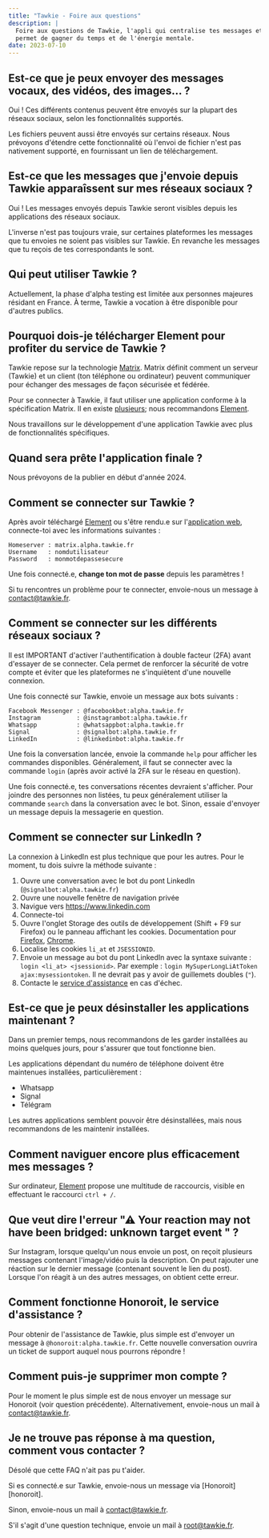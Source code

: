 ```yaml
---
title: "Tawkie - Foire aux questions"
description: |
  Foire aux questions de Tawkie, l'appli qui centralise tes messages et te
  permet de gagner du temps et de l'énergie mentale.
date: 2023-07-10
---
```



## Est-ce que je peux envoyer des messages vocaux, des vidéos, des images... ?

Oui ! Ces différents contenus peuvent être envoyés sur la plupart des réseaux
sociaux, selon les fonctionnalités supportés.

Les fichiers peuvent aussi être envoyés sur certains réseaux. Nous prévoyons
d'étendre cette fonctionnalité où l'envoi de fichier n'est pas nativement
supporté, en fournissant un lien de téléchargement.


## Est-ce que les messages que j'envoie depuis Tawkie apparaîssent sur mes réseaux sociaux ?

Oui ! Les messages envoyés depuis Tawkie seront visibles depuis les applications
des réseaux sociaux.

L'inverse n'est pas toujours vraie, sur certaines plateformes les messages que
tu envoies ne soient pas visibles sur Tawkie. En revanche les messages que tu
reçois de tes correspondants le sont.


## Qui peut utiliser Tawkie ?

Actuellement, la phase d'alpha testing est limitée aux personnes majeures
résidant en France. À terme, Tawkie a vocation à être disponible pour d'autres
publics.


## Pourquoi dois-je télécharger Element pour profiter du service de Tawkie ?

Tawkie repose sur la technologie [Matrix][matrix]. Matrix définit comment un
serveur (Tawkie) et un client (ton téléphone ou ordinateur) peuvent communiquer
pour échanger des messages de façon sécurisée et fédérée.

Pour se connecter à Tawkie, il faut utiliser une application conforme à la
spécification Matrix. Il en existe [plusieurs][matrix-clients]; nous
recommandons [Element][element].

Nous travaillons sur le développement d'une application Tawkie avec plus de
fonctionnalités spécifiques.

[matrix]: https://matrix.org/
[matrix-clients]: https://matrix.org/ecosystem/clients/
[element]: https://matrix.org/ecosystem/clients/element/


## Quand sera prête l'application finale ?

Nous prévoyons de la publier en début d'année 2024.


## Comment se connecter sur Tawkie ?

Après avoir téléchargé [Element][element] ou s'être rendu.e sur l'[application
web][element-web-alpha], connecte-toi avec les informations suivantes :

```
Homeserver : matrix.alpha.tawkie.fr
Username   : nomdutilisateur
Password   : monmotdepassesecure
```

Une fois connecté.e, **change ton mot de passe** depuis les paramètres !

Si tu rencontres un problème pour te connecter, envoie-nous un message à
[contact@tawkie.fr](mailto:contact@tawkie.fr).

[element-web-alpha]: https://element.alpha.tawkie.fr/


## Comment se connecter sur les différents réseaux sociaux ?

Il est IMPORTANT d'activer l'authentification à double facteur (2FA) avant
d'essayer de se connecter. Cela permet de renforcer la sécurité de votre compte
et éviter que les plateformes ne s'inquiètent d'une nouvelle connexion.

Une fois connecté sur Tawkie, envoie un message aux bots suivants :

```
Facebook Messenger : @facebookbot:alpha.tawkie.fr
Instagram          : @instagrambot:alpha.tawkie.fr
Whatsapp           : @whatsappbot:alpha.tawkie.fr
Signal             : @signalbot:alpha.tawkie.fr
LinkedIn           : @linkedinbot:alpha.tawkie.fr
```

Une fois la conversation lancée, envoie la commande `help` pour afficher les
commandes disponibles. Généralement, il faut se connecter avec la commande
`login` (après avoir activé la 2FA sur le réseau en question).

Une fois connecté.e, tes conversations récentes devraient s'afficher. Pour
joindre des personnes non listées, tu peux généralement utiliser la commande
`search` dans la conversation avec le bot. Sinon, essaie d'envoyer un message
depuis la messagerie en question.


## Comment se connecter sur LinkedIn ?

La connexion à LinkedIn est plus technique que pour les autres. Pour le moment, tu dois suivre la méthode suivante :

1. Ouvre une conversation avec le bot du pont LinkedIn
   (`@signalbot:alpha.tawkie.fr`)
2. Ouvre une nouvelle fenêtre de navigation privée
3. Navigue vers https://www.linkedin.com
4. Connecte-toi
5. Ouvre l'onglet Storage des outils de développement (Shift + F9 sur Firefox)
   ou le panneau affichant les cookies. Documentation pour
   [Firefox][cookies-firefox], [Chrome][cookies-chrome].
6. Localise les cookies `li_at` et `JSESSIONID`.
7. Envoie un message au bot du pont LinkedIn avec la syntaxe suivante : `login
   <li_at> <jsessionid>`. Par exemple : `login MySuperLongLiAtToken
   ajax:mysessiontoken`. Il ne devrait pas y avoir de guillemets doubles (`"`).
8. Contacte le [service d'assistance][helpdesk] en cas d'échec.

[cookies-firefox]: https://firefox-source-docs.mozilla.org/devtools-user/storage_inspector/index.html
[cookies-chrome]: https://developer.chrome.com/docs/devtools/application/cookies/
[helpdesk]: #comment-fonctionne-honoroit-le-service-de-dépannage-


## Est-ce que je peux désinstaller les applications maintenant ?

Dans un premier temps, nous recommandons de les garder installées au moins
quelques jours, pour s'assurer que tout fonctionne bien.

Les applications dépendant du numéro de téléphone doivent être maintenues
installées, particulièrement :
- Whatsapp
- Signal
- Télégram

Les autres applications semblent pouvoir être désinstallées, mais nous
recommandons de les maintenir installées.


## Comment naviguer encore plus efficacement mes messages ?

Sur ordinateur, [Element][element] propose une multitude de raccourcis, visible
en effectuant le raccourci `ctrl + /`.

## Que veut dire l'erreur "⚠ Your reaction may not have been bridged: unknown target event " ?

Sur Instagram, lorsque quelqu'un nous envoie un post, on reçoit plusieurs
messages contenant l'image/vidéo puis la description. On peut rajouter une
réaction sur le dernier message (contenant souvent le lien du post). Lorsque
l'on réagit à un des autres messages, on obtient cette erreur.

## Comment fonctionne Honoroit, le service d'assistance ?

Pour obtenir de l'assistance de Tawkie, plus simple est d'envoyer un message à
`@honoroit:alpha.tawkie.fr`. Cette nouvelle conversation ouvrira un ticket de
support auquel nous pourrons répondre !

## Comment puis-je supprimer mon compte ?

Pour le moment le plus simple est de nous envoyer un message sur Honoroit (voir question
précédente). Alternativement, envoie-nous un mail à [contact@tawkie.fr](mailto:contact@tawkie.fr).

## Je ne trouve pas réponse à ma question, comment vous contacter ?

Désolé que cette FAQ n'ait pas pu t'aider.

Si es connecté.e sur Tawkie, envoie-nous un message via
[Honoroit][honoroit].

Sinon, envoie-nous un mail à [contact@tawkie.fr](mailto:contact@tawkie.fr).

S'il s'agit d'une question technique, envoie un mail à [root@tawkie.fr](mailto:root@tawkie.fr).
